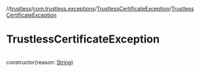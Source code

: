 //[trustless](../../../index.md)/[com.trustless.exceptions](../index.md)/[TrustlessCertificateException](index.md)/[TrustlessCertificateException](-trustless-certificate-exception.md)

# TrustlessCertificateException

\
constructor(reason: [String](https://kotlinlang.org/api/latest/jvm/stdlib/kotlin/-string/index.html))
